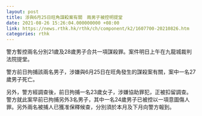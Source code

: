 ```yaml
---
layout: post
title: 涉與6月25日旺角謀殺案有關　兩男子被控明提堂
date: 2021-08-26 15:26:04.000000000 +08:00
link: https://news.rthk.hk/rthk/ch/component/k2/1607700-20210826.htm
categories: rthk
---
```


警方暫控兩名分別21歲及28歲男子合共一項謀殺罪。案件明日上午在九龍城裁判法院提堂。

警方前日拘捕該兩名男子，涉嫌與6月25日在旺角發生的謀殺案有關，案中一名27歲男子死亡。

另外，警方經調查後，前日拘捕一名23歲女子，涉嫌協助罪犯，正被扣留調查。警方就此案早前已拘捕另外3名男子，其中一名24歲男子已被控以一項意圖傷人罪。另外兩名被捕人已獲准保釋候查，分別須於本月及下月向警方報到。
